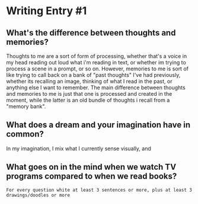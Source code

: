 # Writing Entry #1
## What's the difference between thoughts and memories?
Thoughts to me are a sort of form of processing, whether that's a voice in my head reading out loud what i'm reading in text, or whether im trying to process a scene in a prompt, or so on. However, memories to me is sort of like trying to call back on a bank of "past thoughts" I've had previously, whether its recalling an image, thinking of what I read in the past, or anything else I want to remember. The main difference between thoughts and memories to me is just that one is processed and created in the moment, while the latter is an old bundle of thoughts i recall from a "memory bank".
## What does a dream and your imagination have in common?
In my imagination, I mix what I currently sense visually, and 
## What goes on in the mind when we watch TV programs compared to when we read books?

`For every question white at least 3 sentences or more, plus at least 3 drawings/doodles or more`
